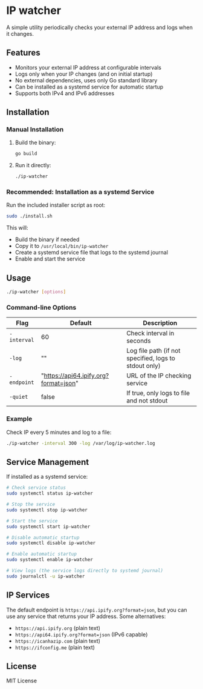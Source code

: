 # IP watcher

A simple utility periodically checks your external IP address and logs when it changes.

## Features

- Monitors your external IP address at configurable intervals
- Logs only when your IP changes (and on initial startup)
- No external dependencies, uses only Go standard library
- Can be installed as a systemd service for automatic startup
- Supports both IPv4 and IPv6 addresses

## Installation

### Manual Installation

1. Build the binary:
   ```bash
   go build
   ```

2. Run it directly:
   ```bash
   ./ip-watcher
   ```

### Recommended: Installation as a systemd Service

Run the included installer script as root:
```bash
sudo ./install.sh
```

This will:
- Build the binary if needed
- Copy it to `/usr/local/bin/ip-watcher`
- Create a systemd service file that logs to the systemd journal
- Enable and start the service

## Usage

```bash
./ip-watcher [options]
```

### Command-line Options

| Flag | Default | Description |
|------|---------|-------------|
| `-interval` | 60 | Check interval in seconds |
| `-log` | "" | Log file path (if not specified, logs to stdout only) |
| `-endpoint` | "https://api64.ipify.org?format=json" | URL of the IP checking service |
| `-quiet` | false | If true, only logs to file and not stdout |

### Example

Check IP every 5 minutes and log to a file:
```bash
./ip-watcher -interval 300 -log /var/log/ip-watcher.log
```

## Service Management

If installed as a systemd service:

```bash
# Check service status
sudo systemctl status ip-watcher

# Stop the service
sudo systemctl stop ip-watcher

# Start the service
sudo systemctl start ip-watcher

# Disable automatic startup
sudo systemctl disable ip-watcher

# Enable automatic startup
sudo systemctl enable ip-watcher

# View logs (the service logs directly to systemd journal)
sudo journalctl -u ip-watcher
```

## IP Services

The default endpoint is `https://api.ipify.org?format=json`, but you can use any service that returns your IP address. Some alternatives:

- `https://api.ipify.org` (plain text)
- `https://api64.ipify.org?format=json` (IPv6 capable)
- `https://icanhazip.com` (plain text)
- `https://ifconfig.me` (plain text)

## License

MIT License
